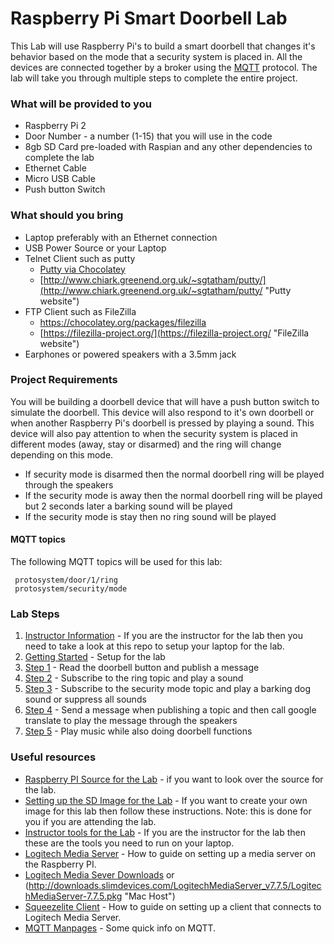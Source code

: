 # Raspberry Pi Smart Doorbell Lab
This Lab will use Raspberry Pi's to build a smart doorbell that changes it's behavior based on the mode that a security system is placed in.  All the devices are connected together by a broker using the [MQTT](http://mqtt.org/ "MQTT") protocol.  The lab will take you through multiple steps to complete the entire project.  

### What will be provided to you
- Raspberry Pi 2
- Door Number - a number (1-15) that you will use in the code
- 8gb SD Card pre-loaded with Raspian and any other dependencies to complete the lab
- Ethernet Cable
- Micro USB Cable
- Push button Switch

### What should you bring
- Laptop preferably with an Ethernet connection
- USB Power Source or your Laptop
- Telnet Client such as putty
	- [Putty via Chocolatey](https://chocolatey.org/packages/putty "Putty via Chocolatey")
	- [http://www.chiark.greenend.org.uk/~sgtatham/putty/](http://www.chiark.greenend.org.uk/~sgtatham/putty/ "Putty website")   
- FTP Client such as FileZilla
	- [https://chocolatey.org/packages/filezilla ](https://chocolatey.org/packages/filezilla  "FileZilla via Chocolatey")
	- [https://filezilla-project.org/](https://filezilla-project.org/ "FileZilla website")
- Earphones or powered speakers with a 3.5mm jack

### Project Requirements
You will be building a doorbell device that will have a push button switch to simulate the doorbell.  This device will also respond to it's own doorbell or when another Raspberry Pi's doorbell is pressed by playing a sound.  This device will also pay attention to when the security system is placed in different modes (away, stay or disarmed) and the ring will change depending on this mode.


- If security mode is disarmed then the normal doorbell ring will be played through the speakers
- If the security mode is away then the normal doorbell ring will be played but 2 seconds later a barking sound will be played
- If the security mode is stay then no ring sound will be played

#### MQTT topics
The following MQTT topics will be used for this lab:
	
     protosystem/door/1/ring
     protosystem/security/mode


### Lab Steps
1. [Instructor Information](https://github.com/CharlotteIoT/lab001-win) - If you are the instructor for the lab then you need to take a look at this repo to setup your laptop for the lab.
2. [Getting Started](GettingStarted.md) - Setup for the lab
3. [Step 1](Step1.md) - Read the doorbell button and publish a message
4. [Step 2](Step2.md) - Subscribe to the ring topic and play a sound
5. [Step 3](Step3.md) - Subscribe to the security mode topic and play a barking dog sound or suppress all sounds
6. [Step 4](Step4.md) - Send a message when publishing a topic and then call google translate to play the message through the speakers
7. [Step 5](Step5.md) - Play music while also doing doorbell functions

### Useful resources
- [Raspberry PI Source for the Lab](https://github.com/CharlotteIoT/Lab001-pi) - if you want to look over the source for the lab.
- [Setting up the SD Image for the Lab](SetupSDImage.md) - If you want to create your own image for this lab then follow these instructions.  Note: this is done for you if you are attending the lab.
- [Instructor tools for the Lab](https://github.com/CharlotteIoT/lab001-win) - If you are the instructor for the lab then these are the tools you need to run on your laptop. 
- [Logitech Media Server](http://allthingspi.webspace.virginmedia.com/lms.php) - How to guide on setting up a media server on the Raspberry PI.
- [Logitech Media Sever Downloads](http://downloads.slimdevices.com/LogitechMediaServer_v7.8.0/LogitechMediaServer-7.8.0.exe "Windows Host") or (http://downloads.slimdevices.com/LogitechMediaServer_v7.7.5/LogitechMediaServer-7.7.5.pkg "Mac Host")
- [Squeezelite Client](http://www.gerrelt.nl/RaspberryPi/wordpress/tutorial-installing-squeezelite-player-on-raspbian/) - How to guide on setting up a client that connects to Logitech Media Server.
- [MQTT Manpages](http://mosquitto.org/man/mqtt-7.html) - Some quick info on MQTT.